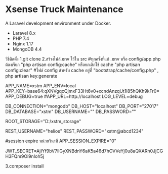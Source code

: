 # Xsense Truck Maintenance

A Laravel development environment under Docker.

- Laravel 8.x
- PHP 7.4
- Nginx 1.17
- MongoDB 4.4

วิธีติดตั้ง
1.git clone
2.สร้างไฟล์.env ไว้ใน src
#ทุกครั้งที่แก้ .env หรือ config/app.php ต้องเรียก "php artisan config:cache" หรือยกเลิกใช้ cache "php artisan config:clear"
#ไฟล์ config สำหรับ cache อยู่ที่ "bootstrap/cache/config.php" , php artisan key:generate

APP_NAME=xstm
APP_ENV=local
APP_KEY=base64:qXNVgqcQjmxF33Ht6v0+xcndAnzqUt1I85hQKh9kFr0=
APP_DEBUG=true
#APP_URL=http://localhost
LOG_LEVEL=debug

DB_CONNECTION="mongodb"
DB_HOST="localhost"
DB_PORT="27017"
DB_DATABASE="xstm"
DB_USERNAME=""
DB_PASSWORD=""

ROOT_STORAGE="D:/xstm_storage"

REST_USERNAME="helios" 
REST_PASSWORD="xstm@abcd1234"

#session expire หน่วยวินาที
APP_SESSION_EXPIRE="0"

JWT_SECRET=AjIYf9bV7llGyXNBdnY6aK5a46d7hOVVeYj0u8aQXARh0JjCGH3FQm9Oi9nIoh5j

3.composer install





